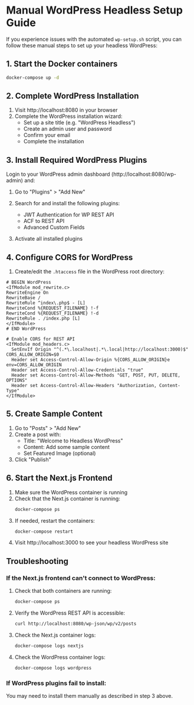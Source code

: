 # Manual WordPress Headless Setup Guide

If you experience issues with the automated `wp-setup.sh` script, you can follow these manual steps to set up your headless WordPress:

## 1. Start the Docker containers

```bash
docker-compose up -d
```

## 2. Complete WordPress Installation

1. Visit http://localhost:8080 in your browser
2. Complete the WordPress installation wizard:
   - Set up a site title (e.g. "WordPress Headless")
   - Create an admin user and password
   - Confirm your email
   - Complete the installation

## 3. Install Required WordPress Plugins

Login to your WordPress admin dashboard (http://localhost:8080/wp-admin) and:

1. Go to "Plugins" > "Add New"
2. Search for and install the following plugins:
   - JWT Authentication for WP REST API
   - ACF to REST API
   - Advanced Custom Fields

3. Activate all installed plugins

## 4. Configure CORS for WordPress

1. Create/edit the `.htaccess` file in the WordPress root directory:

```
# BEGIN WordPress
<IfModule mod_rewrite.c>
RewriteEngine On
RewriteBase /
RewriteRule ^index\.php$ - [L]
RewriteCond %{REQUEST_FILENAME} !-f
RewriteCond %{REQUEST_FILENAME} !-d
RewriteRule . /index.php [L]
</IfModule>
# END WordPress

# Enable CORS for REST API
<IfModule mod_headers.c>
  SetEnvIf Origin "^(.*\.localhost|.*\.local|http://localhost:3000)$" CORS_ALLOW_ORIGIN=$0
  Header set Access-Control-Allow-Origin %{CORS_ALLOW_ORIGIN}e env=CORS_ALLOW_ORIGIN
  Header set Access-Control-Allow-Credentials "true"
  Header set Access-Control-Allow-Methods "GET, POST, PUT, DELETE, OPTIONS"
  Header set Access-Control-Allow-Headers "Authorization, Content-Type"
</IfModule>
```

## 5. Create Sample Content

1. Go to "Posts" > "Add New"
2. Create a post with:
   - Title: "Welcome to Headless WordPress"
   - Content: Add some sample content
   - Set Featured Image (optional)
3. Click "Publish"

## 6. Start the Next.js Frontend

1. Make sure the WordPress container is running
2. Check that the Next.js container is running:
   ```bash
   docker-compose ps
   ```
3. If needed, restart the containers:
   ```bash
   docker-compose restart
   ```
4. Visit http://localhost:3000 to see your headless WordPress site

## Troubleshooting

### If the Next.js frontend can't connect to WordPress:

1. Check that both containers are running:
   ```bash
   docker-compose ps
   ```

2. Verify the WordPress REST API is accessible:
   ```bash
   curl http://localhost:8080/wp-json/wp/v2/posts
   ```

3. Check the Next.js container logs:
   ```bash
   docker-compose logs nextjs
   ```

4. Check the WordPress container logs:
   ```bash
   docker-compose logs wordpress
   ```

### If WordPress plugins fail to install:

You may need to install them manually as described in step 3 above. 